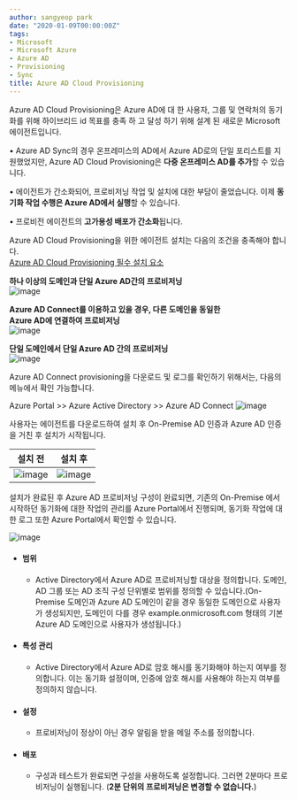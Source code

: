 ```yaml
---
author: sangyeop park
date: "2020-01-09T00:00:00Z"
tags:
- Microsoft
- Microsoft Azure
- Azure AD
- Provisioning
- Sync
title: Azure AD Cloud Provisioning
---
```

Azure AD Cloud Provisioning은 Azure AD에 대 한 사용자, 그룹 및 연락처의 동기화를 위해 하이브리드 id 목표를 충족 하 고 달성 하기 위해 설계 된 새로운 Microsoft 에이전트입니다. 

•	Azure AD Sync의 경우 온프레미스의 AD에서 Azure AD로의 단일 포리스트를 지원했었지만,
Azure AD Cloud Provisioning은 **다중 온프레미스 AD를 추가**할 수 있습니다.

•	에이전트가 간소화되어, 프로비저닝 작업 및 설치에 대한 부담이 줄었습니다. 이제 **동기화 작업 수행은 Azure AD에서 실행**할 수 있습니다.

•	프로비전 에이전트의 **고가용성 배포가 간소화**됩니다.

Azure AD Cloud Provisioning을 위한 에이전트 설치는 다음의 조건을 충족해야 합니다.  
 [Azure AD Cloud Provisioning 필수 설치 요소](https://docs.microsoft.com/ko-kr/azure/active-directory/cloud-provisioning/how-to-prerequisites)


**하나 이상의 도메인과 단일 Azure AD간의 프로비저닝**  
![image](https://user-images.githubusercontent.com/58406083/71649059-eae81a00-2d4e-11ea-8e05-abb00066b946.png)

**Azure AD Connect를 이용하고 있을 경우, 다른 도메인을 동일한**  
**Azure AD에 연결하여 프로비저닝**  
![image](https://user-images.githubusercontent.com/58406083/71649065-f5a2af00-2d4e-11ea-9d35-ba89f5f7b2ca.png)

**단일 도메인에서 단일 Azure AD 간의 프로비저닝**  
![image](https://user-images.githubusercontent.com/58406083/71649067-fd625380-2d4e-11ea-9cdd-e0a4675d8725.png)


Azure AD Connect provisioning을 다운로드 및 로그를 확인하기 위해서는, 다음의 메뉴에서 확인 가능합니다.

Azure Portal >> Azure Active Directory >> Azure AD Connect
![image](https://user-images.githubusercontent.com/58406083/71649074-081ce880-2d4f-11ea-9f45-b3f39542c043.png)

사용자는 에이전트를 다운로드하여 설치 후 On-Premise AD 인증과 Azure AD 인증을 거친 후 설치가 시작됩니다.




|설치 전|설치 후|
| ---- | ---- |
|![image](https://user-images.githubusercontent.com/58406083/71649085-1bc84f00-2d4f-11ea-93c3-2f54a2526b8f.png)|![image](https://user-images.githubusercontent.com/58406083/71649089-1f5bd600-2d4f-11ea-896f-6c6c23d3383d.png)|



설치가 완료된 후 Azure AD 프로비저닝 구성이 완료되면,
기존의 On-Premise 에서 시작하던 동기화에 대한 작업의 관리를 Azure Portal에서 진행되며, 동기화 작업에 대한 로그 또한 Azure Portal에서 확인할 수 있습니다.

![image](https://user-images.githubusercontent.com/58406083/71649104-2e428880-2d4f-11ea-91a9-01cb80705ac6.png)

* #### 범위

  *	Active Directory에서 Azure AD로 프로비저닝할 대상을 정의합니다. 도메인, AD 그룹 또는 AD 조직 구성 단위별로 범위를 정의할 수 있습니다.(On-Premise 도메인과 Azure AD 도메인이 같을 경우 동일한 도메인으로 사용자가 생성되지만, 도메인이 다를 경우 example.onmicrosoft.com 형태의 기본 Azure AD 도메인으로 사용자가 생성됩니다.)

* #### 특성 관리

  *	Active Directory에서 Azure AD로 암호 해시를 동기화해야 하는지 여부를 정의합니다. 이는 동기화 설정이며, 인증에 암호 해시를 사용해야 하는지 여부를 정의하지 않습니다.

* #### 설정

  *	프로비저닝이 정상이 아닌 경우 알림을 받을 메일 주소를 정의합니다.

* #### 배포

  *	구성과 테스트가 완료되면 구성을 사용하도록 설정합니다. 그러면 2분마다 프로비저닝이 실행됩니다. (**2분 단위의 프로비저닝은 변경할 수 없습니다.**)
